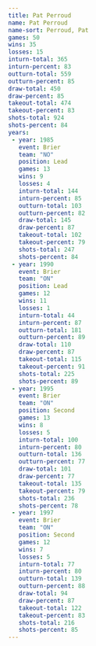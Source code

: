 ```yaml
---
title: Pat Perroud
name: Pat Perroud
name-sort: Perroud, Pat
games: 50
wins: 35
losses: 15
inturn-total: 365
inturn-percent: 83
outturn-total: 559
outturn-percent: 85
draw-total: 450
draw-percent: 85
takeout-total: 474
takeout-percent: 83
shots-total: 924
shots-percent: 84
years:
 - year: 1985
   event: Brier
   team: "NO"
   position: Lead
   games: 13
   wins: 9
   losses: 4
   inturn-total: 144
   inturn-percent: 85
   outturn-total: 103
   outturn-percent: 82
   draw-total: 145
   draw-percent: 87
   takeout-total: 102
   takeout-percent: 79
   shots-total: 247
   shots-percent: 84
 - year: 1990
   event: Brier
   team: "ON"
   position: Lead
   games: 12
   wins: 11
   losses: 1
   inturn-total: 44
   inturn-percent: 87
   outturn-total: 181
   outturn-percent: 89
   draw-total: 110
   draw-percent: 87
   takeout-total: 115
   takeout-percent: 91
   shots-total: 225
   shots-percent: 89
 - year: 1995
   event: Brier
   team: "ON"
   position: Second
   games: 13
   wins: 8
   losses: 5
   inturn-total: 100
   inturn-percent: 80
   outturn-total: 136
   outturn-percent: 77
   draw-total: 101
   draw-percent: 77
   takeout-total: 135
   takeout-percent: 79
   shots-total: 236
   shots-percent: 78
 - year: 1997
   event: Brier
   team: "ON"
   position: Second
   games: 12
   wins: 7
   losses: 5
   inturn-total: 77
   inturn-percent: 80
   outturn-total: 139
   outturn-percent: 88
   draw-total: 94
   draw-percent: 87
   takeout-total: 122
   takeout-percent: 83
   shots-total: 216
   shots-percent: 85
---
```

